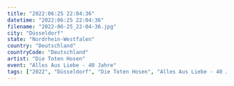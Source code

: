 ```yaml
---
title: "2022:06:25 22:04:36"
datetime: "2022:06:25 22:04:36"
filename: "2022-06-25_22-04-36.jpg"
city: "Düsseldorf"
state: "Nordrhein-Westfalen"
country: "Deutschland"
countryCode: "Deutschland"
artist: "Die Toten Hosen"
event: "Alles Aus Liebe - 40 Jahre"
tags: ["2022", "Düsseldorf", "Die Toten Hosen", "Alles Aus Liebe - 40 Jahre", Konzert, "Deutschland"]
---
```


